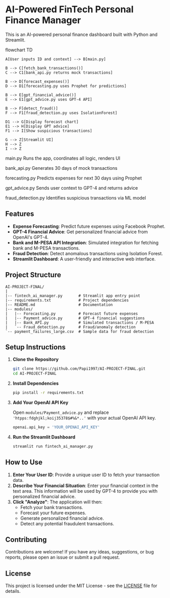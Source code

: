 # AI-Powered FinTech Personal Finance Manager

This is an AI-powered personal finance dashboard built with Python and Streamlit.

flowchart TD

    A[User inputs ID and context] --> B[main.py]

    B --> C[fetch_bank_transactions()]
    C --> C1[bank_api.py returns mock transactions]

    B --> D[forecast_expenses()]
    D --> D1[forecasting.py uses Prophet for predictions]

    B --> E[gpt_financial_advice()]
    E --> E1[gpt_advice.py uses GPT-4 API]

    B --> F[detect_fraud()]
    F --> F1[fraud_detection.py uses IsolationForest]

    D1 --> G[Display forecast chart]
    E1 --> H[Display GPT advice]
    F1 --> I[Show suspicious transactions]

    G --> Z[Streamlit UI]
    H --> Z
    I --> Z


main.py	Runs the app, coordinates all logic, renders UI

bank_api.py	Generates 30 days of mock transactions

forecasting.py	Predicts expenses for next 30 days using Prophet

gpt_advice.py	Sends user context to GPT-4 and returns advice

fraud_detection.py	Identifies suspicious transactions via ML model




## Features

- **Expense Forecasting**: Predict future expenses using Facebook Prophet.
- **GPT-4 Financial Advice**: Get personalized financial advice from OpenAI's GPT-4.
- **Bank and M-PESA API Integration**: Simulated integration for fetching bank and M-PESA transactions.
- **Fraud Detection**: Detect anomalous transactions using Isolation Forest.
- **Streamlit Dashboard**: A user-friendly and interactive web interface.

## Project Structure

```
AI-PROJECT-FINAL/
|
|-- fintech_ai_manager.py       # Streamlit app entry point
|-- requirements.txt            # Project dependencies
|-- README.md                   # Documentation
|-- modules/
|   |-- Forecasting.py          # Forecast future expenses
|   |-- Payment_advice.py       # GPT-4 financial suggestions
|   |-- Bank_API.py             # Simulated transactions / M-PESA
|   `-- Fraud_detection.py      # Fraud/anomaly detection
`-- payment_failures_large.csv  # Sample data for fraud detection
```

## Setup Instructions

1. **Clone the Repository**

   ```bash
   git clone https://github.com/Papi1997/AI-PROJECT-FINAL.git
   cd AI-PROJECT-FINAL
   ```

2. **Install Dependencies**

   ```bash
   pip install -r requirements.txt
   ```

3. **Add Your OpenAI API Key**

   Open `modules/Payment_advice.py` and replace `'htpps:fdghjkl;koij35378$#%&*..'` with your actual OpenAI API key.

   ```python
   openai.api_key = 'YOUR_OPENAI_API_KEY'
   ```

4. **Run the Streamlit Dashboard**

   ```bash
   streamlit run fintech_ai_manager.py
   ```

## How to Use

1. **Enter Your User ID**: Provide a unique user ID to fetch your transaction data.
2. **Describe Your Financial Situation**: Enter your financial context in the text area. This information will be used by GPT-4 to provide you with personalized financial advice.
3. **Click "Analyze"**: The application will then:
   - Fetch your bank transactions.
   - Forecast your future expenses.
   - Generate personalized financial advice.
   - Detect any potential fraudulent transactions.

## Contributing

Contributions are welcome! If you have any ideas, suggestions, or bug reports, please open an issue or submit a pull request.

## License

This project is licensed under the MIT License - see the [LICENSE](LICENSE) file for details.
